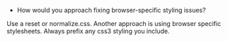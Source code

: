 * How would you approach fixing browser-specific styling issues?

Use a reset or normalize.css. Another approach is using browser specific stylesheets.  Always prefix any css3 styling you include.
